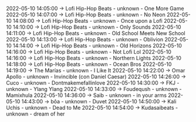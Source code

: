 2022-05-10 14:05:00 -> Lofi Hip-Hop Beats - unknown - One More Game
2022-05-10 14:07:00 -> Lofi Hip-Hop Beats - unknown - No Neon
2022-05-10 14:08:00 -> Lofi Hip-Hop Beats - unknown - Once upon a Lofi
2022-05-10 14:10:00 -> Lofi Hip-Hop Beats - unknown - Only Sounds
2022-05-10 14:11:00 -> Lofi Hip-Hop Beats - unknown - Old School Meets New School
2022-05-10 14:13:00 -> Lofi Hip-Hop Beats - unknown - Oblivion
2022-05-10 14:14:00 -> Lofi Hip-Hop Beats - unknown - Old Horizons
2022-05-10 14:16:00 -> Lofi Hip-Hop Beats - unknown - Not Lofi Lol
2022-05-10 14:16:00 -> Lofi Hip-Hop Beats - unknown - Northern Lights
2022-05-10 14:18:00 -> Lofi Hip-Hop Beats - unknown - Ocean Bros
2022-05-10 14:19:00 -> The Marías - unknown - I Like It
2022-05-10 14:22:00 -> Omar Apollo - unknown - Invincible (con Daniel Caesar)
2022-05-10 14:26:00 -> Cuco - unknown - Dontmakemefallinlove
2022-05-10 14:30:00 -> FKJ - unknown - Ylang Ylang
2022-05-10 14:33:00 -> Foudeqush - unknown - Mamixhula
2022-05-10 14:36:00 -> Saib - unknown - in your arms
2022-05-10 14:43:00 -> bôa - unknown - Duvet
2022-05-10 14:50:00 -> Kali Uchis - unknown - Dead to Me
2022-05-10 14:54:00 -> Kudasaibeats - unknown - dream of her
